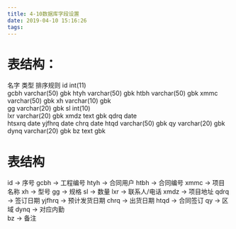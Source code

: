 ```yaml
---
title: 4-10数据库字段设置
date: 2019-04-10 15:16:26
tags:
---
```

#  表结构：
 名字      类型        排序规则	
  id     int(11)		
 gcbh    varchar(50)   gbk
 htyh    varchar(50)   gbk
 htbh    varchar(50)   gbk
 xmmc    varchar(50)   gbk
 xh      varchar(10)   gbk     
 gg      varchar(20)   gbk
 sl      int(10)      
 lxr     varchar(20)   gbk
 xmdz    text          gbk
 qdrq    date          
 htsxrq  date
 yjfhrq  date
 chrq    date
 htqd    varchar(50)   gbk
 qy      varchar(20)   gbk
 dynq    varchar(20)   gbk
 bz      text          gbk


# 表结构
id     -> 序号   gcbh   -> 工程编号
htyh   -> 合同用户  htbh   -> 合同编号 
xmmc   -> 项目名称    xh     -> 型号
gg     -> 规格    sl     -> 数量
lxr    -> 联系人/电话   xmdz   -> 项目地址
qdrq   -> 签订日期   yjfhrq -> 预计发货日期
chrq   -> 出货日期   htqd   -> 合同签订
qy     -> 区域   dynq   -> 对应内勤\
bz     -> 备注
